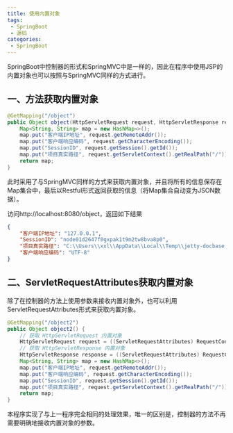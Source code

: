 ```yaml
---
title: 使用内置对象
tags:
 - SpringBoot
 - 源码
categories: 
 - SpringBoot
---
```




SpringBoot中控制器的形式和SpringMVC中是一样的，因此在程序中使用JSP的内置对象也可以按照与SpringMVC同样的方式进行。

## 一、方法获取内置对象

~~~java
@GetMapping("/object")
public Object object(HttpServletRequest request, HttpServletResponse response) {
    Map<String, String> map = new HashMap<>();
    map.put("客户端IP地址", request.getRemoteAddr());
    map.put("客户端响应编码", request.getCharacterEncoding());
    map.put("SessionID", request.getSession().getId());
    map.put("项目真实路径", request.getServletContext().getRealPath("/"));
    return map;
}
~~~

此时采用了与SpringMVC同样的方式来获取内置对象，并且将所有的信息保存在Map集合中，最后以Restful形式返回获取的信息（将Map集合自动变为JSON数据）。

访问http://localhost:8080/object，返回如下结果

~~~json
{
    "客户端IP地址": "127.0.0.1",
    "SessionID": "node01d2647f0gxpak1t9m2tw8bva8p0",
    "项目真实路径": "C:\\Users\\xxl\\AppData\\Local\\Temp\\jetty-docbase.80.13183635351441868963",
    "客户端响应编码": "UTF-8"
}
~~~

## 二、ServletRequestAttributes获取内置对象

除了在控制器的方法上使用参数来接收内置对象外，也可以利用ServletRequestAttributes形式来获取内置对象。

~~~java
@GetMapping("/object2")
public Object object2() {
    // 获取 HttpServletRequest 内置对象
    HttpServletRequest request = ((ServletRequestAttributes) RequestContextHolder.getRequestAttributes()).getRequest();
    // 获取 HttpServletResponse 内置对象
    HttpServletResponse response = ((ServletRequestAttributes) RequestContextHolder.getRequestAttributes()).getResponse();
    Map<String, String> map = new HashMap<>();
    map.put("客户端IP地址", request.getRemoteAddr());
    map.put("客户端响应编码", request.getCharacterEncoding());
    map.put("SessionID", request.getSession().getId());
    map.put("项目真实路径", request.getServletContext().getRealPath("/"));
    return map;
}
~~~

本程序实现了与上一程序完全相同的处理效果，唯一的区别是，控制器的方法不再需要明确地接收内置对象的参数。